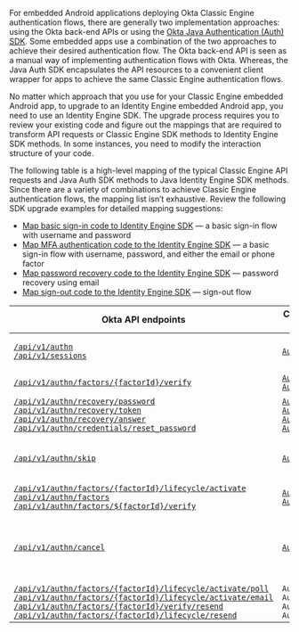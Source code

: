 For embedded Android applications deploying Okta Classic Engine authentication flows, there are generally two implementation approaches: using the Okta back-end APIs or using the [Okta Java Authentication (Auth) SDK](https://github.com/okta/okta-auth-java/). Some embedded apps use a combination of the two approaches to achieve their desired authentication flow. The Okta back-end API is seen as a manual way of implementing authentication flows with Okta. Whereas, the Java Auth SDK encapsulates the API resources to a convenient client wrapper for apps to achieve the same Classic Engine authentication flows.

No matter which approach that you use for your Classic Engine embedded Android app, to upgrade to an Identity Engine embedded Android app, you need to use an Identity Engine SDK. The upgrade process requires you to review your existing code and figure out the mappings that are required to transform API requests or Classic Engine SDK methods to Identity Engine SDK methods. In some instances, you need to modify the interaction structure of your code.

The following table is a high-level mapping of the typical Classic Engine API requests and Java Auth SDK methods to Java Identity Engine SDK methods. Since there are a variety of combinations to achieve Classic Engine authentication flows, the mapping list isn’t exhaustive. Review the following SDK upgrade examples for detailed mapping suggestions:

- [Map basic sign-in code to Identity Engine SDK](#map-basic-sign-in-code-to-identity-engine-sdk) &mdash; a basic sign-in flow with username and password
- [Map MFA authentication code to the Identity Engine SDK](#map-mfa-authentication-code-to-the-identity-engine-sdk) &mdash; a basic sign-in flow with username, password, and either the email or phone factor
- [Map password recovery code to the Identity Engine SDK](#map-password-recovery-code-to-the-identity-engine-sdk) &mdash; password recovery using email
- [Map sign-out code to the Identity Engine SDK](#map-sign-out-code-to-the-identity-engine-sdk) &mdash; sign-out flow

| Okta API endpoints | Classic Engine Java Auth SDK methods (okta-auth-java) | Java Identity Engine SDK methods (okta-idx-java) | Description |
| ------------------ | ----------------------------------------------------- | ------------------------------------------------ | ----------- |
| [`/api/v1/authn`](/docs/reference/api/authn/)<br>[`/api/v1/sessions`](/docs/reference/api/sessions/#create-session-with-a-session-token) | [`AuthenticationClient.authenticate()`](https://github.com/okta/okta-auth-java/blob/master/api/src/main/java/com/okta/authn/sdk/client/AuthenticationClient.java#L94)| [`IDXAuthenticationWrapper.authenticate()`](https://github.com/okta/okta-idx-java/blob/master/api/src/main/java/com/okta/idx/sdk/api/client/IDXAuthenticationWrapper.java#L116)| Authenticate a user with username and password credentials |
| [`/api/v1/authn/factors/{factorId}/verify`](/docs/reference/api/authn/#verify-factor) | [`AuthenticationClient.challengeFactor()`](https://github.com/okta/okta-auth-java/blob/master/api/src/main/java/com/okta/authn/sdk/client/AuthenticationClient.java#L536)<br>[`AuthenticationClient.verifyFactor()`](https://github.com/okta/okta-auth-java/blob/master/api/src/main/java/com/okta/authn/sdk/client/AuthenticationClient.java#L480) | [`IDXAuthenticationWrapper.selectAuthenticator()`](https://github.com/okta/okta-idx-java/blob/master/api/src/main/java/com/okta/idx/sdk/api/client/IDXAuthenticationWrapper.java#L282)<br>[`IDXAuthenticationWrapper.verifyAuthenticator()`](https://github.com/okta/okta-idx-java/blob/master/api/src/main/java/com/okta/idx/sdk/api/client/IDXAuthenticationWrapper.java#L405) | Verify an authenticator/factor |
| [`/api/v1/authn/recovery/password`](/docs/reference/api/authn/#forgot-password)<br>[`/api/v1/authn/recovery/token`](/docs/reference/api/authn/#verify-recovery-token)<br>[`/api/v1/authn/recovery/answer`](/docs/reference/api/authn/#answer-recovery-question)<br>[`/api/v1/authn/credentials/reset_password`](/docs/reference/api/authn/#reset-password) | [`AuthenticationClient.recoverPassword()`](https://github.com/okta/okta-auth-java/blob/master/api/src/main/java/com/okta/authn/sdk/client/AuthenticationClient.java#L264)<br>[`AuthenticationClient.verifyRecoveryToken()`](https://github.com/okta/okta-auth-java/blob/eab73b5c274b36c276877ee705ca995d3be37cfe/api/src/main/java/com/okta/authn/sdk/client/AuthenticationClient.java#L703)<br>[`AuthenticationClient.answerRecoveryQuestion()`](https://github.com/okta/okta-auth-java/blob/master/api/src/main/java/com/okta/authn/sdk/client/AuthenticationClient.java#L339)<br>[`AuthenticationClient.resetPassword()`](https://github.com/okta/okta-auth-java/blob/master/api/src/main/java/com/okta/authn/sdk/client/AuthenticationClient.java#L181) | [`IDXAuthenticationWrapper.recoverPassword()`](https://github.com/okta/okta-idx-java/blob/master/api/src/main/java/com/okta/idx/sdk/api/client/IDXAuthenticationWrapper.java#L177)<br>[`IDXAuthenticationWrapper.selectAuthenticator()`](https://github.com/okta/okta-idx-java/blob/master/api/src/main/java/com/okta/idx/sdk/api/client/IDXAuthenticationWrapper.java#L282)<br>[`IDXAuthenticationWrapper.verifyAuthenticator()`](https://github.com/okta/okta-idx-java/blob/master/api/src/main/java/com/okta/idx/sdk/api/client/IDXAuthenticationWrapper.java#L405) | Recover a user’s password |
| [`/api/v1/authn/skip`](/docs/reference/api/authn/#skip-transaction-state) | [`AuthenticationClient.skip()`](https://github.com/okta/okta-auth-java/blob/master/api/src/main/java/com/okta/authn/sdk/client/AuthenticationClient.java#L404) | [`IDXAuthenticationWrapper.skipAuthenticatorEnrollment()`](https://github.com/okta/okta-idx-java/blob/master/api/src/main/java/com/okta/idx/sdk/api/client/IDXAuthenticationWrapper.java#L502) | Skip an optional authenticator/factor during enrollment or verification |
| [`/api/v1/authn/factors/{factorId}/lifecycle/activate`](/docs/reference/api/authn/#activate-factor)<br>[`/api/v1/authn/factors`](/docs/reference/api/authn/#enroll-factor)<br>[`/api/v1/authn/factors/${factorId}/verify`](/docs/reference/api/authn/#verify-security-question-factor) | [`AuthenticationClient.activateFactor()`](https://github.com/okta/okta-auth-java/blob/master/api/src/main/java/com/okta/authn/sdk/client/AuthenticationClient.java#L453)<br>[`AuthenticationClient.verifyFactor()`](https://github.com/okta/okta-auth-java/blob/master/api/src/main/java/com/okta/authn/sdk/client/AuthenticationClient.java#L480) | [`IDXAuthenticationWrapper.selectFactor()`](https://github.com/okta/okta-idx-java/blob/master/api/src/main/java/com/okta/idx/sdk/api/client/IDXAuthenticationWrapper.java#L313) | Activate a factor |
| [`/api/v1/authn/cancel`](/docs/reference/api/authn/#cancel-transaction) | [`AuthenticationClient.cancel()`](https://github.com/okta/okta-auth-java/blob/master/api/src/main/java/com/okta/authn/sdk/client/AuthenticationClient.java#L428) | [`IDXAuthenticationWrapper.revokeToken()`](https://github.com/okta/okta-idx-java/blob/389806c2c78ed2633afeecf5e5c382975895ce94/api/src/main/java/com/okta/idx/sdk/api/client/IDXAuthenticationWrapper.java#L569-L576) | Cancel the current transaction during factor verification/enrollment (revokes the state token) |
| [`/api/v1/authn/factors/{factorId}/lifecycle/activate/poll`](/docs/reference/api/authn/#poll-for-push-factor-activation)<br>[`/api/v1/authn/factors/{factorId}/lifecycle/activate/email`](/docs/reference/api/authn/#activate-email-factor)<br>[`/api/v1/authn/factors/{factorId}/verify/resend`](/docs/reference/api/authn/#resend-sms-challenge)<br>[`/api/v1/authn/factors/{factorId}/lifecycle/resend`](/docs/reference/api/authn/#resend-sms-as-part-of-enrollment) | `AuthenticationClient.verifyActivation()`<br>`AuthenticationClient.sendActivationEmail()`<br>`AuthenticationClient.resendVerifyFactor()`<br>`AuthenticationClient.resendActivateFactor()` | [`IDXAuthenticationWrapper.verifyAuthenticator()`](https://developer.okta.com/docs/reference/api/authn/#resend-sms-as-part-of-enrollment)<br>[`IDXAuthenticationWrapper.selectAuthenticator()`](https://github.com/okta/okta-idx-java/blob/master/api/src/main/java/com/okta/idx/sdk/api/client/IDXAuthenticationWrapper.java#L282-L304)<br>[`IDXAuthenticationWrapper.resend()`](https://github.com/okta/okta-idx-java/blob/master/api/src/main/java/com/okta/idx/sdk/api/client/IDXAuthenticationWrapper.java#L525-L539)| Verify an authentication factor |
